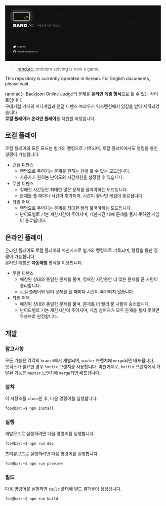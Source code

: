 ![rand.ac](/static/github.png)

> [rand.ac](https://rand.ac), problem solving is now a game.

This repository is currently operated in Korean. For English documents, please wait.

rand.ac는 [Baekjoon Online Judge](https://www.acmicpc.net/)의 문제를 **온라인 게임 형식**으로 풀 수 있는 사이트입니다.  
구데기컵 카페의 미니게임과 랜덤 디펜스 브라우저 익스텐션에서 영감을 받아 제작되었습니다.  
**로컬 플레이**와 **온라인 플레이**를 지원할 예정입니다.

## 로컬 플레이

로컬 플레이의 모든 모드는 별개의 랭킹으로 기록되며, 로컬 플레이에서도 랭킹을 통한 경쟁이 가능합니다.

- 랜덤 디펜스
  - 랜덤으로 주어지는 문제를 원하는 만큼 풀 수 있는 모드입니다.
  - 사용자가 원하는 난이도와 시간제한을 설정할 수 있습니다.
- 무한 디펜스
  - 정해진 시간동안 최대한 많은 문제를 풀어야하는 모드입니다.
  - 문제를 풀 때마다 시간이 추가되며, 시간이 끝나면 게임이 종료됩니다.
- 타임 어택
  - 랜덤으로 주어지는 문제를 최대한 빨리 풀어야하는 모드입니다.
  - 난이도별로 기본 제한시간이 주어지며, 제한시간 내에 문제를 풀지 못하면 게임이 종료됩니다.

## 온라인 플레이

온라인 플레이도 로컬 플레이와 마찬가지로 별개의 랭킹으로 기록되며, 랭킹을 통한 경쟁이 가능합니다.  
온라인 매칭은 **자동매칭** 방식을 이용합니다.

- 무한 디펜스
  - 매칭된 상대와 동일한 문제를 풀며, 정해진 시간동안 더 많은 문제를 푼 사람이 승리합니다.
  - 로컬 플레이와 달리 문제를 풀 때마다 시간이 추가되지 않습니다.
- 타임 어택
  - 매칭된 상대와 동일한 문제를 풀며, 문제를 더 빨리 푼 사람이 승리합니다.
  - 난이도별로 기본 제한시간이 주어지며, 게임 참여자가 모두 문제를 풀지 못하면 무승부로 판정합니다.

## 개발

### 참고사항

모든 기능은 각각의 `branch`에서 개발되며, `master` 브랜치에 `merge`되면 배포됩니다.  
핫픽스가 필요한 경우 `hotfix` 브랜치를 사용합니다. 마찬가지로, `hotfix` 브랜치에서 개발된 기능은 `master` 브랜치에 `merge`되면 배포됩니다.

### 설치

이 저장소를 `clone`한 후, 다음 명령어를 실행합니다.

```bash
foo@bar:~$ npm install
```

### 실행

개발모드로 실행하려면 다음 명령어를 실행합니다.

```bash
foo@bar:~$ npm run dev
```

프리뷰모드로 실행하려면 다음 명령어를 실행합니다.

```bash
foo@bar:~$ npm run preview
```

### 빌드

다음 명령어를 실행하면 `build` 폴더에 빌드 결과물이 생성됩니다.

```bash
foo@bar:~$ npm run build
```
